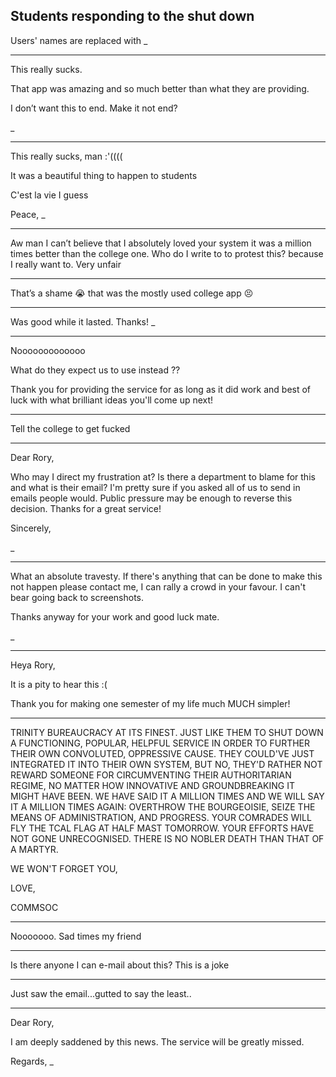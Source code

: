 ## Students responding to the shut down

Users' names are replaced with _

----

This really sucks.

That app was amazing and so much better than what they are providing.

I don’t want this to end. Make it not end?

_

---

This really sucks, man :'((((

It was a beautiful thing to happen to students

C'est la vie I guess

Peace,
_

---

Aw man I can’t believe that I absolutely loved your system it was a million times better than the college one. Who do I write to to protest this? because I really want to. Very unfair

---

That’s a shame 😭 that was the mostly used college app 😣

---

Was good while it lasted. Thanks! _

---

Nooooooooooooo

What do they expect us to use instead ??

Thank you for providing the service for as long as it did work and best of luck with what brilliant ideas you'll come up next!


---

Tell the college to get fucked


---

Dear Rory,

Who may I direct my frustration at? Is there a department to blame for this and what is their email? I'm pretty sure if you asked all of us to send in emails people would. Public pressure may be enough to reverse this decision. Thanks for a great service!

Sincerely,

_


---

What an absolute travesty. If there's anything that can be done to make this not happen please contact me, I can rally a crowd in your favour. I can't bear going back to screenshots.

Thanks anyway for your work and good luck mate. 

_


---

Heya Rory,

It is a pity to hear this :(

Thank you for making one semester of my life much MUCH simpler!


---

TRINITY BUREAUCRACY AT ITS FINEST. JUST LIKE THEM TO SHUT DOWN A FUNCTIONING, POPULAR, HELPFUL SERVICE IN ORDER TO FURTHER THEIR OWN CONVOLUTED, OPPRESSIVE CAUSE. THEY COULD'VE JUST INTEGRATED IT INTO THEIR OWN SYSTEM, BUT NO, THEY'D RATHER NOT REWARD SOMEONE FOR CIRCUMVENTING THEIR AUTHORITARIAN REGIME, NO MATTER HOW INNOVATIVE AND GROUNDBREAKING IT MIGHT HAVE BEEN. WE HAVE SAID IT A MILLION TIMES AND WE WILL SAY IT A MILLION TIMES AGAIN: OVERTHROW THE BOURGEOISIE, SEIZE THE MEANS OF ADMINISTRATION, AND PROGRESS. YOUR COMRADES WILL FLY THE TCAL FLAG AT HALF MAST TOMORROW. YOUR EFFORTS HAVE NOT GONE UNRECOGNISED. THERE IS NO NOBLER DEATH THAN THAT OF A MARTYR.

WE WON'T FORGET YOU,

LOVE,

COMMSOC


---

Nooooooo. Sad times my friend


---

Is there anyone I can e-mail about this? This is a joke


---

Just saw the email...gutted to say the least..


---

Dear Rory,

I am deeply saddened by this news. The service will be greatly missed.

Regards,
_




